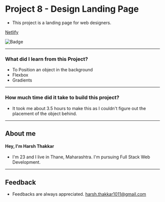 # **Project 8 - Design Landing Page**

- This project is a landing page for web designers. 

[Netlify](https://design-landing-page-harshthakkar1011.netlify.app/)

![Badge](https://img.shields.io/badge/Netlify-Link-green)

---

### **What did I learn from this Project?**

- To Position an object in the background
- Flexbox
- Gradients

---

### **How much time did it take to build this project?**

- It took me about 3.5 hours to make this as I couldn't figure out the placement of the object behind.  

---

## **About me**

#### **Hey, I'm Harsh Thakkar**

- I'm 23 and I live in Thane, Maharashtra. I'm pursuing Full Stack Web Development.

---

## **Feedback**
- Feedbacks are always appreciated. harsh.thakkar1011@gmail.com